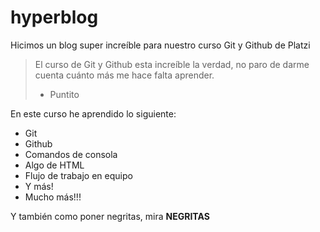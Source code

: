 # hyperblog
Hicimos un blog super increíble para nuestro curso Git y Github de Platzi
> El curso de Git y Github esta increíble la verdad, no paro de darme cuenta cuánto más me hace falta aprender.
> - Puntito

En este curso he aprendido lo siguiente:
* Git
* Github
* Comandos de consola
* Algo de HTML
* Flujo de trabajo en equipo
* Y más!
* Mucho más!!!

Y también como poner negritas, mira **NEGRITAS**